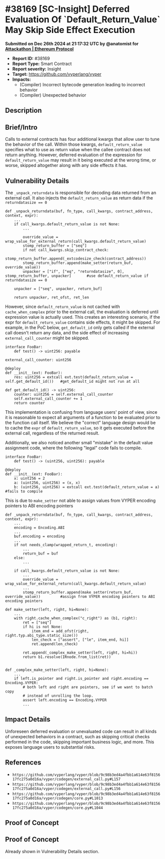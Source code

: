 # #38169 \[SC-Insight] Deferred Evaluation Of \`Default\_Return\_Value\` May Skip Side Effect Execution

**Submitted on Dec 26th 2024 at 21:17:32 UTC by @anatomist for** [**Attackathon | Ethereum Protocol**](https://immunefi.com/audit-competition/ethereum-protocol-attackathon)

* **Report ID:** #38169
* **Report Type:** Smart Contract
* **Report severity:** Insight
* **Target:** https://github.com/vyperlang/vyper
* **Impacts:**
  * (Compiler) Incorrect bytecode generation leading to incorrect behavior
  * (Compiler) Unexpected behavior

## Description

## Brief/Intro

Calls to external contracts has four additional kwargs that allow user to tune the behavior of the call. Within those kwargs, `default_return_value` specifies what to use as return value when the callee contract does not return anything. However, deferred evaluation of the expression for `default_return_value` may result in it being executed at the wrong time, or worse, skipped altogether along with any side effects it has.

## Vulnerability Details

The `_unpack_returndata` is responsible for decoding data returned from an external call. It also injects the `default_return_value` as return data if the `returndatasize == 0`

```
def _unpack_returndata(buf, fn_type, call_kwargs, contract_address, context, expr):
    ...
    if call_kwargs.default_return_value is not None:
        ...

        override_value = wrap_value_for_external_return(call_kwargs.default_return_value)
        stomp_return_buffer = ["seq"]
        if not call_kwargs.skip_contract_check:
            stomp_return_buffer.append(_extcodesize_check(contract_address))
        stomp_return_buffer.append(make_setter(return_buf, override_value))
        unpacker = ["if", ["eq", "returndatasize", 0], stomp_return_buffer, unpacker]       #use default_return_value if returndatasize == 0

    unpacker = ["seq", unpacker, return_buf]

    return unpacker, ret_ofst, ret_len
```

However, since `default_return_value` is not cached with `cache_when_complex` prior to the external call, the evaluation is deferred until expression value is actually used. This creates an interesting scenario, if the expr for `default_return_value` contains side effects, it might be skipped. For example, in the PoC below, `get_default_id` only gets called if the external call doesn't return any data, and the side effect of increasing `external_call_counter` might be skipped.

```
interface FooBar:
	def test() -> uint256: payable

external_call_counter: uint256

@deploy
def __init__(ext: FooBar):
	res: uint256 = extcall ext.test(default_return_value = self.get_default_id())   #get_default_id might not run at all

def get_default_id() -> uint256:
    counter: uint256 = self.external_call_counter
	self.external_call_counter += 1
	return counter
```

This implementation is confusing from language users' point of view, since it is reasonable to expect all arguments of a function to be evaluated prior to the function call itself. We believe the "correct" language design would be to cache the `expr` of `default_return_value`, so it gets executed before the external call, regardless of the returned result.

Additionally, we also noticed another small "mistake" in the default value assignment code, where the following "legal" code fails to compile.

```
interface FooBar:
    def test() -> (uint256, uint256): payable

@deploy
def __init__(ext: FooBar):
    x: uint256 = 2
    a: (uint256, uint256) = (x, x)
    b: (uint256, uint256) = extcall ext.test(default_return_value = a)  #fails to compile
```

This is due to `make_setter` not able to assign values from VYPER encoding pointers to ABI encoding pointers

```
def _unpack_returndata(buf, fn_type, call_kwargs, contract_address, context, expr):
    ...
    encoding = Encoding.ABI
    ...
    buf.encoding = encoding
    ...
    if not needs_clamp(wrapped_return_t, encoding):
        ...
        return_buf = buf
    else:
        ...

    if call_kwargs.default_return_value is not None:
        ...
        override_value = wrap_value_for_external_return(call_kwargs.default_return_value)
        ...
        stomp_return_buffer.append(make_setter(return_buf, override_value))         #assign from VYPER encoding pointers to ABI encoding pointers
```

```
def make_setter(left, right, hi=None):
    ...
    with right.cache_when_complex("c_right") as (b1, right):
        ret = ["seq"]
        if hi is not None:
            item_end = add_ofst(right, right.typ.abi_type.static_size())
            len_check = ["assert", ["le", item_end, hi]]
            ret.append(len_check)

        ret.append(_complex_make_setter(left, right, hi=hi))
        return b1.resolve(IRnode.from_list(ret))


def _complex_make_setter(left, right, hi=None):
    ...
    if left.is_pointer and right.is_pointer and right.encoding == Encoding.VYPER:
        # both left and right are pointers, see if we want to batch copy
        # instead of unrolling the loop.
        assert left.encoding == Encoding.VYPER
        ...
```

## Impact Details

Unforeseen deferred evaluation or unevaluated code can result in all kinds of unexpected behaviors in a contract, such as skipping critical checks performed in the code, skipping important business logic, and more. This exposes language users to substantial risks.

## References

* `https://github.com/vyperlang/vyper/blob/9c98b3ed4a4fbb1a614e63f815617fc275a0d16a/vyper/codegen/external_call.py#L157`
* `https://github.com/vyperlang/vyper/blob/9c98b3ed4a4fbb1a614e63f815617fc275a0d16a/vyper/codegen/external_call.py#L156`
* `https://github.com/vyperlang/vyper/blob/9c98b3ed4a4fbb1a614e63f815617fc275a0d16a/vyper/codegen/core.py#L1013`
* `https://github.com/vyperlang/vyper/blob/9c98b3ed4a4fbb1a614e63f815617fc275a0d16a/vyper/codegen/core.py#L1044`

## Proof of Concept

## Proof of Concept

Already shown in Vulnerability Details section.
